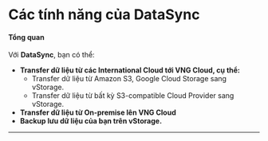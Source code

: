 # Các tính năng của DataSync

#### Tổng quan

Với **DataSync**, bạn có thể:

* **Transfer dữ liệu từ các International Cloud tới VNG Cloud, cụ thể:**&#x20;
  * Transfer dữ liệu từ Amazon S3, Google Cloud Storage sang vStorage.
  * Transfer dữ liệu từ bất kỳ S3-compatible Cloud Provider sang vStorage.
* **Transfer dữ liệu từ On-premise lên VNG Cloud**
* **Backup lưu dữ liệu của bạn trên vStorage.**

***

